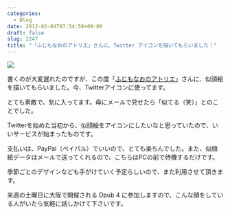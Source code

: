 ```yaml
---
categories:
  - Blog
date: 2012-02-04T07:54:58+09:00
draft: false
slug: 2247
title: "「ふじもなおのアトリエ」さんに、Twitter アイコンを描いてもらいました！"
---
```


![](/images/2012/02/2247_1.png)

書くのが大変遅れたのですが、この度「[ふじもなおのアトリエ](http://atelier.fuzimoto.info/)」さんに、似顔絵を描いてもらいました。今、Twitterアイコンに使ってます。

とても素敵で、気に入ってます。母にメールで見せたら「似てる（笑）」とのことでした。

Twitterを始めた当初から、似顔絵をアイコンにしたいなと思っていたので、いいサービスが始まったものです。

支払いは、PayPal（ペイパル）でいいので、とても楽ちんでした。また、似顔絵データはメールで送ってくれるので、こちらはPCの前で待機するだけです。

季節ごとのデザインなども手がけていく予定らしいので、また利用させて頂きます。

来週の土曜日に大阪で開催される Dpub 4 に参加しますので、こんな顔をしている人がいたら気軽に話しかけて下さいです。
